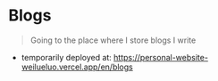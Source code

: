 # Blogs
> Going to the place where I store blogs I write

- temporarily deployed at: https://personal-website-weilueluo.vercel.app/en/blogs
